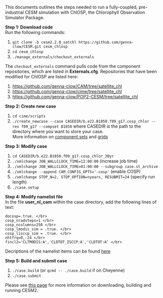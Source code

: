 This documents outlines the steps needed to run a fully-coupled, pre-industrial CESM simulation with ChlOSP, the Chlorophyll Observation Simulator Package. 

**Step 1: Download code** </br>
Run the following commands: 
  1. `git clone -b cesm2.2.0_satchl https://github.com/genna-clow/CESM.git cesm_chlosp` </br>
  2. `cd cesm_chlosp` </br>
  3. `./manage_externals/checkout_externals` </br>

  The `checkout_externals` command pulls code from the component repositories, which are listed in **Externals.cfg**. Repositories that have been modified for ChlOSP are listed here: 
  1. https://github.com/genna-clow/CAM/tree/satellite_chl
  2. https://github.com/genna-clow/cime/tree/satellite_chl
  3. https://github.com/genna-clow/POP2-CESM/tree/satellite_chl

**Step 2: Create new case** </br>
  1. `cd cime/scripts`
  2. `./create_newcase --case CASEDIR/b.e22.B1850.f09_g17.cosp_chlor --res f09_g17 --compset B1850` where CASEDIR is the path to the directory where you want to store your case. </br> 
More information on [component sets](https://docs.cesm.ucar.edu/models/cesm2/config/compsets.html) and [grids](https://docs.cesm.ucar.edu/models/cesm2/config/grids.html)

**Step 3: Modify case** </br>
  1. `cd CASEDIR/b.e22.B1850.f09_g17.cosp_chlor_30yr`
  2. `./xmlchange JOB_WALLCLOCK_TIME=12:00:00` (increase job time)
  3. `./xmlchange JOB_WALLCLOCK_TIME=01:00:00 --subgroup case.st_archive`
  4. `./xmlchange --append CAM_CONFIG_OPTS='-cosp'` (enable COSP)
  5. `./xmlchange STOP_N=2, STOP_OPTION=nyears, RESUBMIT=24` (specify run length)
  6. `./case.setup`

**Step 4: Modify namelist file** </br>
In the file **user_nl_cam** within the case directory, add the following lines of text: </br>
```
docosp=.true. </br>
cosp_nradsteps=1 </br>
cosp_ncolumns=250 </br>
cosp_lmodis_sim = .true. </br>
cosp_lisccp_sim = .true. </br>
nhtfrq=0,-24 </br>
fincl2='CLTMODIS:A','CLDTOT_ISCCP:A','CLDTOT:A’ </br>
```
Decriptions of the namelist items can be found [here](https://docs.cesm.ucar.edu/models/cesm2/settings/current/cam_nml.html)

**Step 5: Build and submit case** 
  1. `./case.build` (or `qcmd -- ./case.build` if on Cheyenne)
  2. `./case.submit`

Please see [this page](https://escomp.github.io/CESM/versions/cesm2.2/html/introduction.html) for more information on downloading, building and running CESM2. 
